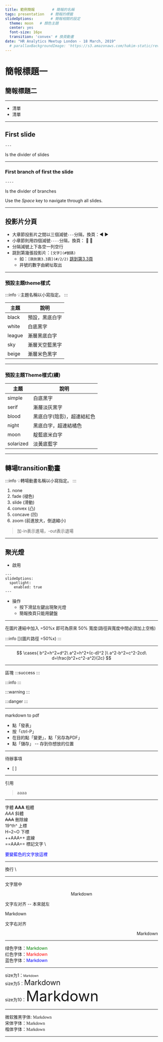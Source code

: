 ```yaml
---
title: 範例簡報        # 簡報的名稱
tags: presentation   # 簡報的標籤
slideOptions:        # 簡報相關的設定
  theme: moon   # 顏色主題
  center: yes
  font-size: 16px
  transition: 'convex' # 換頁動畫
date: "HR Analytics Meetup London - 18 March, 2019"
  # parallaxBackgroundImage: 'https://s3.amazonaws.com/hakim-static/reveal-js/reveal-parallax-1.jpg'
---
```

# 簡報標題一

## 簡報標題二


---

- 清單
- 清單

---

## First slide

`---`

Is the divider of slides

----

### First branch of first the slide

`----`

Is the divider of branches

Use the _Space_ key to navigate through all slides.

----

## 投影片分頁

* 大章節投影片之間以三個減號`---`分隔，換頁：:arrow_backward: :arrow_forward: 
* 小章節則用四個減號`----`分隔，換頁： :arrow_up_small:  :arrow_down_small:
* 分隔減號上下各空一列空行
* 跳到第幾張投影片：`[文字](#號碼)`
    - 如：`[跳到第3.3頁](#/2/2)` [跳到第3.3頁](#/2/2)
    - 井號的數字由網址取出

---
### 預設主題theme樣式
:::info
:bulb:主題名稱以小寫指定。
:::

主題 | 說明
--- | ---
black | 預設，黑底白字
white | 白底黑字
league | 漸層黑底白字
sky | 漸層天空藍黑字
beige | 漸層米色黑字

----

### 預設主題Theme樣式(續)

主題 | 說明
--- | ---
simple | 白底黑字
serif | 漸層淡灰黑字
blood | 黑底白字(陰影)，超連結紅色
night | 黑底白字，超連結橘色
moon | 靛藍底米白字
solarized | 淡黃底藍字

---

## 轉場transition動畫

:::info
:bulb:轉場動畫名稱以小寫指定。
:::

1. none
2. fade (褪色)
3. slide (滑動)
4. convex (凸)
5. concave (凹)
6. zoom (前進放大，倒退縮小)

> 加-in表示進場，-out表示退場

----

## 聚光燈

* 啟用
```
---
slideOptions:
  spotlight:
    enabled: true
---
```
* 操作
    * 按下滑鼠左鍵出現聚光燈
    * 簡報換頁只能用鍵盤

---

在圖片連結中加入 =50%x 即可為原來 50% 寬度(路徑與寬度中間必須加上空格)

:::info
[](圖片路徑 =50%x)
:::

---

$$
\cases{
b^2=h^2+d^2\
a^2=h^2+(c-d)^2
}\
a^2-b^2=c^2-2cd\
d=\frac{b^2+c^2-a^2}{2c}
$$


---

區塊
:::success
:::

:::info
:::

:::warning
:::

:::danger
:::

---

markdown to pdf
- 點「發表」
- 按「ctrl-P」
- 在目的點「變更」，點「另存為PDF」
- 點「儲存」
-- 存到你想放的位置

---
待辦事項
 - [ ]
 
---
引用
> aaaa

---
字體
**AAA** 粗體\
*AAA* 斜體 \
~~AAA~~ 刪除線 \
19^th^ 上標 \
H~2~O 下標 \
++AAA++ 底線 \
==AAA== 標記文字 \

<font color="blue">要變藍色的文字放這裡</font>

---

換行
\

---

文字居中
<center>Markdown</center>

文字左对齐 -- 本來就左
<p style="text-align: left">Markdown</p>

文字右对齐
<p style="text-align: right" >Markdown</p>

---

绿色字体：<font color =green>Markdown</font>\
红色字体：<font color = red>Markdown</font>\
蓝色字体：<font color =blue>Markdown</font>

---

size为1：<font size ="1">Markdown</font>\
size为5：<font size = "5">Markdown</font>\
size为10：<font size ="10">Markdown</font>

---
微软雅黑字体: <font face ="微软雅黑">Markdown</font>\
宋体字体：<font face = "宋体">Markdown</font>\
楷体字体：<font face ="楷体">Markdown</font>

---
